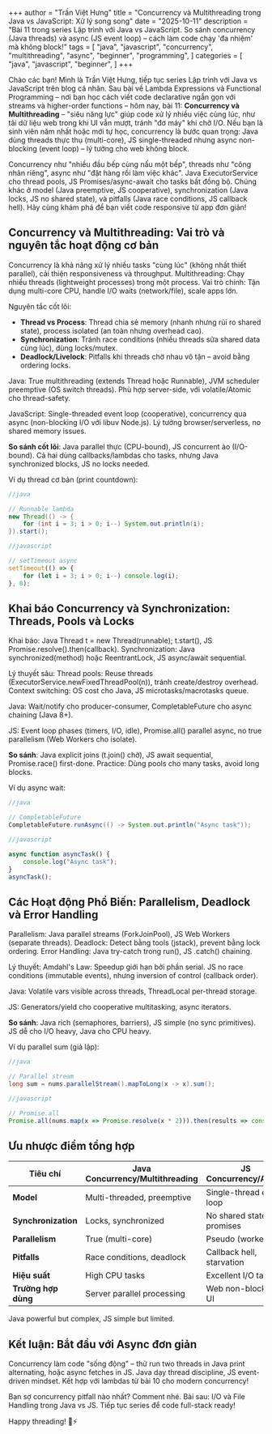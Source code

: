 +++
author = "Trần Việt Hưng"
title = "Concurrency và Multithreading trong Java vs JavaScript: Xử lý song song"
date = "2025-10-11"
description = "Bài 11 trong series Lập trình với Java vs JavaScript. So sánh concurrency (Java threads) và async (JS event loop) – cách làm code chạy 'đa nhiệm' mà không block!"
tags = [
    "java",
    "javascript",
    "concurrency",
    "multithreading",
    "async",
    "beginner",
    "programming",
]
categories = [
    "java",
    "javascript",
    "beginner",
]
+++

Chào các bạn! Mình là Trần Việt Hưng, tiếp tục series Lập trình với Java vs JavaScript trên blog cá nhân. Sau bài về Lambda Expressions và Functional Programming – nơi bạn học cách viết code declarative ngắn gọn với streams và higher-order functions – hôm nay, bài 11: **Concurrency và Multithreading** – "siêu năng lực" giúp code xử lý nhiều việc cùng lúc, như tải dữ liệu web trong khi UI vẫn mượt, tránh "đơ máy" khi chờ I/O. Nếu bạn là sinh viên năm nhất hoặc mới tự học, concurrency là bước quan trọng: Java dùng threads thực thụ (multi-core), JS single-threaded nhưng async non-blocking (event loop) – lý tưởng cho web không block.

Concurrency như "nhiều đầu bếp cùng nấu một bếp", threads như "công nhân riêng", async như "đặt hàng rồi làm việc khác". Java ExecutorService cho thread pools, JS Promises/async-await cho tasks bất đồng bộ. Chúng khác ở model (Java preemptive, JS cooperative), synchronization (Java locks, JS no shared state), và pitfalls (Java race conditions, JS callback hell). Hãy cùng khám phá để bạn viết code responsive từ app đơn giản!

## Concurrency và Multithreading: Vai trò và nguyên tắc hoạt động cơ bản

Concurrency là khả năng xử lý nhiều tasks "cùng lúc" (không nhất thiết parallel), cải thiện responsiveness và throughput. Multithreading: Chạy nhiều threads (lightweight processes) trong một process. Vai trò chính: Tận dụng multi-core CPU, handle I/O waits (network/file), scale apps lớn.

Nguyên tắc cốt lõi:
- **Thread vs Process**: Thread chia sẻ memory (nhanh nhưng rủi ro shared state), process isolated (an toàn nhưng overhead cao).
- **Synchronization**: Tránh race conditions (nhiều threads sửa shared data cùng lúc), dùng locks/mutex.
- **Deadlock/Livelock**: Pitfalls khi threads chờ nhau vô tận – avoid bằng ordering locks.

Java: True multithreading (extends Thread hoặc Runnable), JVM scheduler preemptive (OS switch threads). Phù hợp server-side, với volatile/Atomic cho thread-safety.

JavaScript: Single-threaded event loop (cooperative), concurrency qua async (non-blocking I/O với libuv Node.js). Lý tưởng browser/serverless, no shared memory issues.

**So sánh cốt lõi**: Java parallel thực (CPU-bound), JS concurrent ảo (I/O-bound). Cả hai dùng callbacks/lambdas cho tasks, nhưng Java synchronized blocks, JS no locks needed.

Ví dụ thread cơ bản (print countdown):
```java
//java

// Runnable lambda
new Thread(() -> {
    for (int i = 3; i > 0; i--) System.out.println(i);
}).start();
```

```javascript
//javascript

// setTimeout async
setTimeout(() => {
    for (let i = 3; i > 0; i--) console.log(i);
}, 0);
```

## Khai báo Concurrency và Synchronization: Threads, Pools và Locks

Khai báo: Java Thread t = new Thread(runnable); t.start(), JS Promise.resolve().then(callback). Synchronization: Java synchronized(method) hoặc ReentrantLock, JS async/await sequential.

Lý thuyết sâu: Thread pools: Reuse threads (ExecutorService.newFixedThreadPool(n)), tránh create/destroy overhead. Context switching: OS cost cho Java, JS microtasks/macrotasks queue.

Java: Wait/notify cho producer-consumer, CompletableFuture cho async chaining (Java 8+).

JS: Event loop phases (timers, I/O, idle), Promise.all() parallel async, no true parallelism (Web Workers cho isolate).

**So sánh**: Java explicit joins (t.join() chờ), JS await sequential, Promise.race() first-done. Practice: Dùng pools cho many tasks, avoid long blocks.

Ví dụ async wait:
```java
//java

// CompletableFuture
CompletableFuture.runAsync(() -> System.out.println("Async task"));
```

```javascript
//javascript

async function asyncTask() {
    console.log("Async task");
}
asyncTask();
```

## Các Hoạt động Phổ Biến: Parallelism, Deadlock và Error Handling

Parallelism: Java parallel streams (ForkJoinPool), JS Web Workers (separate threads). Deadlock: Detect bằng tools (jstack), prevent bằng lock ordering. Error Handling: Java try-catch trong run(), JS .catch() chaining.

Lý thuyết: Amdahl's Law: Speedup giới hạn bởi phần serial. JS no race conditions (immutable events), nhưng inversion of control (callback order).

Java: Volatile vars visible across threads, ThreadLocal per-thread storage.

JS: Generators/yield cho cooperative multitasking, async iterators.

**So sánh**: Java rich (semaphores, barriers), JS simple (no sync primitives). JS dễ cho I/O heavy, Java cho CPU heavy.

Ví dụ parallel sum (giả lập):
```java
//java

// Parallel stream
long sum = nums.parallelStream().mapToLong(x -> x).sum();
```

```javascript
//javascript

// Promise.all
Promise.all(nums.map(x => Promise.resolve(x * 2))).then(results => console.log(results.reduce((a,b)=>a+b)));
```

## Ưu nhược điểm tổng hợp

| Tiêu chí              | Java Concurrency/Multithreading | JS Concurrency/Async          |
|-----------------------|---------------------------------|-------------------------------|
| **Model**            | Multi-threaded, preemptive     | Single-thread event loop      |
| **Synchronization**  | Locks, synchronized            | No shared state, promises     |
| **Parallelism**      | True (multi-core)              | Pseudo (workers)              |
| **Pitfalls**         | Race conditions, deadlock      | Callback hell, starvation     |
| **Hiệu suất**        | High CPU tasks                 | Excellent I/O tasks           |
| **Trường hợp dùng**  | Server parallel processing     | Web non-blocking UI           |

Java powerful but complex, JS simple but limited.

## Kết luận: Bắt đầu với Async đơn giản

Concurrency làm code "sống động" – thử run two threads in Java print alternating, hoặc async fetches in JS. Java dạy thread discipline, JS event-driven mindset. Kết hợp với lambdas từ bài 10 cho modern concurrency!

Bạn sợ concurrency pitfall nào nhất? Comment nhé. Bài sau: I/O và File Handling trong Java vs JS. Tiếp tục series để code full-stack ready!

Happy threading! 🧵⚡

<!--more-->